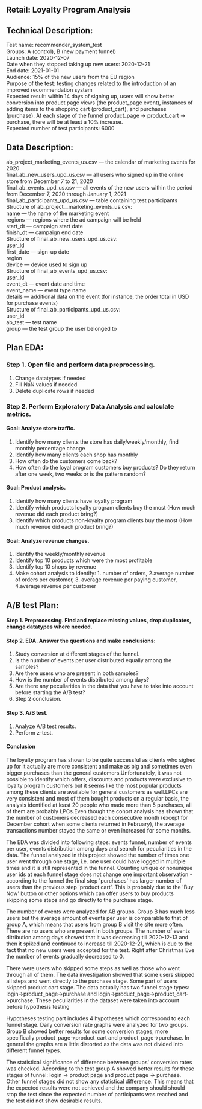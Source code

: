 ## Retail: Loyalty Program Analysis

## Technical Description:
Test name: recommender_system_test<br>
Groups: А (control), B (new payment funnel)<br>
Launch date: 2020-12-07<br>
Date when they stopped taking up new users: 2020-12-21<br>
End date: 2021-01-01<br>
Audience: 15% of the new users from the EU region<br>
Purpose of the test: testing changes related to the introduction of an improved recommendation system<br>
Expected result: within 14 days of signing up, users will show better conversion into product page views (the product_page event), instances of adding items to the shopping cart (product_cart), and purchases (purchase). At each stage of the funnel product_page → product_cart → purchase, there will be at least a 10% increase.<br>
Expected number of test participants: 6000<br>


## Data Description:
ab_project_marketing_events_us.csv — the calendar of marketing events for 2020<br>
final_ab_new_users_upd_us.csv — all users who signed up in the online store from December 7 to 21, 2020<br>
final_ab_events_upd_us.csv — all events of the new users within the period from December 7, 2020 through January 1, 2021<br>
final_ab_participants_upd_us.csv — table containing test participants<br>
Structure of ab_project__marketing_events_us.csv:<br>
name — the name of the marketing event<br>
regions — regions where the ad campaign will be held<br>
start_dt — campaign start date<br>
finish_dt — campaign end date<br>
Structure of final_ab_new_users_upd_us.csv:<br>
user_id<br>
first_date — sign-up date<br>
region<br>
device — device used to sign up<br>
Structure of final_ab_events_upd_us.csv:<br>
user_id<br>
event_dt — event date and time<br>
event_name — event type name<br>
details — additional data on the event (for instance, the order total in USD for purchase events)<br>
Structure of final_ab_participants_upd_us.csv:<br>
user_id<br>
ab_test — test name<br>
group — the test group the user belonged to<br>


## Plan EDA:

### Step 1. Open file and perform data preprocessing.

1. Change datatypes if needed
2. Fill NaN values if needed
3. Delete duplicate rows if needed

### Step 2. Perform Exploratory Data Analysis and calculate metrics.

#### Goal: Analyze store traffic.

1. Identify how many clients the store has daily/weekly/monthly, find monthly percentage change
2. Identify how many clients each shop has monthly
3. How often do the customers come back?
4. How often do the loyal program customers buy products? Do they return after one week, two weeks or is the pattern random?

#### Goal: Product analysis.

1. Identify how many clients have loyalty program
2. Identify which products loyalty program clients buy the most (How much revenue did each product bring?)
3. Identify which products non-loyalty program clients buy the most (How much revenue did each product bring?)

#### Goal: Analyze revenue changes.

1. Identify the weekly/monthly revenue
2. Identify top 10 products which were the most profitable
3. Identify top 10 shops by revenue
4. Make cohort analysis to identify: 1. number of orders, 2.average number of orders per customer, 3. average revenue per paying customer, 4.average revenue per customer


## A/B test Plan:

#### Step 1. Preprocessing. Find and replace missing values, drop duplicates, change datatypes where needed.
#### Step 2. EDA. Answer the questions and make conclusions:
1. Study conversion at different stages of the funnel.
2. Is the number of events per user distributed equally among the samples?
3. Are there users who are present in both samples?
4. How is the number of events distributed among days?
5. Are there any peculiarities in the data that you have to take into account before starting the A/B test?
6. Step 2 conclusion.
#### Step 3. A/B test. 
1. Analyze A/B test results.
2. Perform z-test. 
#### Conclusion
The loyalty program has shown to be quite successful as clients who sighed up for it actually are more consistent and make as big and sometimes even bigger purchases than the general customers.Unfortunately, it was not possible to identify which offers, discounts and products were exclusive to loyalty program customers but it seems like the most popular products among these clients are available for general customers as well.LPCs are very consistent and most of them bought products on a regular basis, the analysis identified at least 20 people who made more than 5 purchases, all of them are probably LPCs.Even though the cohort analysis has shown that the number of customers decreased each consecutive month  (except for December cohort when some clients returned in February), the average transactions number stayed the same or even increased for some months.

The EDA was divided into following steps: events funnel, number of events per user, events distribution among days and search for peculiarities in the data. The funnel analyzed in this project showed the number of times one user went through one stage, i.e. one user could have logged in multiple times and it is still represented in the funnel. Counting unique or nonunique user ids at each funnel stage does not change one important observation - according to the funnel the final step 'purchases' has larger number of users than the previous step 'product cart'. This is probably due to the 'Buy Now' button or other options which can offer users to buy products skipping some steps and go directly to the purchase stage. 

The number of events were analyzed for AB groups. Group B has much less users but the average amount of events per user is comparable to that of group A, which means that users from group B visit the site more often. There are no users who are present in both groups. The number of events ditribution among days showed that it was decreasing till 2020-12-13 and then it spiked and continued to increase till 2020-12-21, which is due to the fact that no new users were accepted for the test. Right after Christmas Eve the number of events gradually decreased to 0.

There were users who skipped some steps as well as those who went through all of them. The data investigation showed that some users skipped all steps and went directly to the purchase stage. Some part of users skipped product cart stage. The data actually has two funnel stage types: login->product_page->purchase and login->product_page->product_cart->purchase. These peculiarities in the dataset were taken into account before hypothesis testing

Hypotheses testing part includes 4 hypotheses which correspond to each funnel stage. Daily conversion rate graphs were analyzed for two groups. Group B showed better results for some conversion stages, more specifically product_page->product_cart and product_page->purchase. In general the graphs are a little distorted as the data was not divided into different funnel types. 

The statistical significance of difference between groups' conversion rates was checked. According to the test group A showed better results for these stages of funnel: login -> product page and product page -> purchase. Other funnel stages did not show any statistical difference. This means that the expected results were not achieved and the company should should stop the test since the expected number of participants was reached and the test did not show desirable results.

